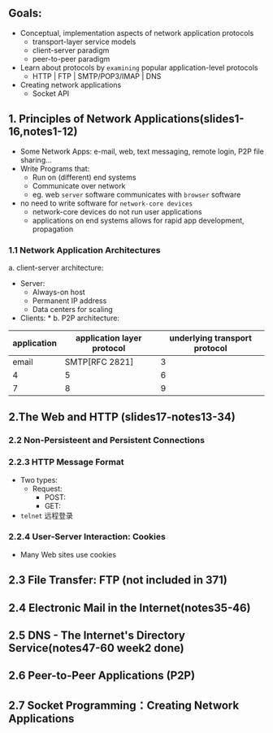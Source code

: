 ## Goals:
* Conceptual, implementation aspects of network application protocols
  * transport-layer service models
  * client-server paradigm
  * peer-to-peer paradigm
* Learn about protocols by `examining` popular application-level protocols
  * HTTP | FTP | SMTP/POP3/IMAP | DNS
* Creating network applications
  * Socket API
## 1. Principles of Network Applications(slides1-16,notes1-12)
* Some Network Apps: e-mail, web, text messaging, remote login, P2P file sharing...
* Write Programs that:
  * Run on (different) end systems
  * Communicate over network
  * eg. web `server` software communicates with `browser` software
* no need to write software for `network-core devices`
  * network-core devices do not run user applications
  * applications on end systems allows for rapid app development, propagation
### 1.1 Network Application Architectures
a. client-server architecture:
* Server: 
  * Always-on host
  * Permanent IP address
  * Data centers for scaling
* Clients:
  * 
b. P2P architecture:

|application|application layer protocol|underlying transport protocol|  
|---|---|---|
|email|SMTP[RFC 2821]|3   |  
|  4 |  5 |   6| 
|  7 |  8 |   9|  
## 2.The Web and HTTP (slides17-notes13-34)
### 2.2 Non-Persisteent and Persistent Connections
### 2.2.3 HTTP Message Format
* Two types:
  * Request:
    - POST:
    - GET:
* `telnet` 远程登录
### 2.2.4 User-Server Interaction: Cookies
* Many Web sites use cookies
## 2.3 File Transfer: FTP (not included in 371)
## 2.4 Electronic Mail in the Internet(notes35-46)
## 2.5 DNS - The Internet's Directory Service(notes47-60 week2 done)



## 2.6 Peer-to-Peer Applications (P2P)
## 2.7 Socket Programming：Creating Network Applications
